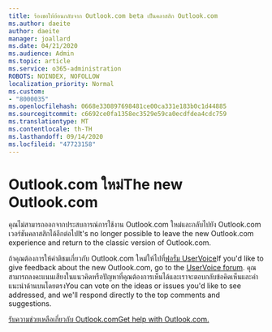 ```yaml
---
title: ร้องขอให้ย้อนกลับจาก Outlook.com beta เป็นคลาสสิก Outlook.com
ms.author: daeite
author: daeite
manager: joallard
ms.date: 04/21/2020
ms.audience: Admin
ms.topic: article
ms.service: o365-administration
ROBOTS: NOINDEX, NOFOLLOW
localization_priority: Normal
ms.custom:
- "8000035"
ms.openlocfilehash: 0668e330897698481ce00ca331e183b0c1d44885
ms.sourcegitcommit: c6692ce0fa1358ec3529e59ca0ecdfdea4cdc759
ms.translationtype: MT
ms.contentlocale: th-TH
ms.lasthandoff: 09/14/2020
ms.locfileid: "47723158"
---
```

# <a name="the-new-outlookcom"></a><span data-ttu-id="ed80e-102">Outlook.com ใหม่</span><span class="sxs-lookup"><span data-stu-id="ed80e-102">The new Outlook.com</span></span>

<span data-ttu-id="ed80e-103">คุณไม่สามารถออกจากประสบการณ์การใช้งาน Outlook.com ใหม่และกลับไปยัง Outlook.com เวอร์ชันคลาสสิกได้อีกต่อไป</span><span class="sxs-lookup"><span data-stu-id="ed80e-103">It's no longer possible to leave the new Outlook.com experience and return to the classic version of Outlook.com.</span></span>

<span data-ttu-id="ed80e-104">ถ้าคุณต้องการให้คำติชมเกี่ยวกับ Outlook.com ใหม่ให้ไปที่[ฟอรั่ม UserVoice](https://go.microsoft.com/fwlink/p/?linkid=851599)</span><span class="sxs-lookup"><span data-stu-id="ed80e-104">If you'd like to give feedback about the new Outlook.com, go to the [UserVoice forum](https://go.microsoft.com/fwlink/p/?linkid=851599).</span></span> <span data-ttu-id="ed80e-105">คุณสามารถลงคะแนนเสียงในแนวคิดหรือปัญหาที่คุณต้องการเห็นได้และเราจะตอบกลับข้อคิดเห็นและคำแนะนำด้านบนโดยตรง</span><span class="sxs-lookup"><span data-stu-id="ed80e-105">You can vote on the ideas or issues you'd like to see addressed, and we'll respond directly to the top comments and suggestions.</span></span>

[<span data-ttu-id="ed80e-106">รับความช่วยเหลือเกี่ยวกับ Outlook.com</span><span class="sxs-lookup"><span data-stu-id="ed80e-106">Get help with Outlook.com.</span></span>](https://support.office.com/article/40676ad0-c831-45ac-a023-5be633be798d?wt.mc_id=Office_Outlook_com_Alchemy)
